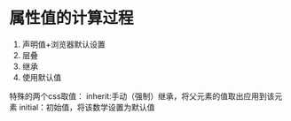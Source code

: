 # 属性值的计算过程
1. 声明值+浏览器默认设置
2. 层叠
3. 继承
4. 使用默认值

特殊的两个css取值：
inherit:手动（强制）继承，将父元素的值取出应用到该元素
initial：初始值，将该数学设置为默认值